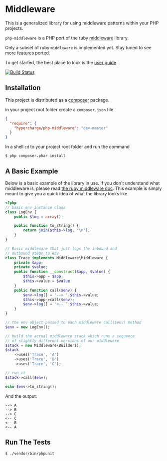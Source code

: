 # Middleware

This is a generalized library for using middleware patterns within
your PHP projects.

`php-middleware` is a PHP port of the ruby [middleware](https://github.com/mitchellh/middleware) library.

Only a subset of ruby `middleware` is implemented yet. Stay tuned to see more features ported.

To get started, the best place to look is the [user guide](https://github.com/mitchellh/middleware/blob/master/user_guide.md).

[![Build Status](https://travis-ci.org/hypercharge/php-middleware.png?branch=master)](https://travis-ci.org/hypercharge/php-middleware)

## Installation

This project is distributed as a [composer](http://getcomposer.org/) package.

in your project root folder create a `composer.json` file
```json
{
  "require": {
    "hypercharge/php-middleware": "dev-master"
  }
}
````
In a shell `cd` to your project root folder and run the command
```console
$ php composer.phar install
```

## A Basic Example

Below is a basic example of the library in use. If you don't understand what middleware is, please read [the ruby middleware doc](https://github.com/mitchellh/middleware/blob/master/user_guide.md#middleware). This example is simply meant to give you a quick idea of what the library looks like.

```php
<?php
// basic env instance class
class LogEnv {
	public $log = array();

	public function to_string() {
		return join($this->log, "\n");
	}
}

// Basic middleware that just logs the inbound and
// outbound steps to env
class Trace implements Middleware\Middleware {
	private $app;
	private $value;
	public function __construct($app, $value) {
		$this->app = $app;
		$this->value = $value;
	}
	public function call($env) {
		$env->log[] = '--> '.$this->value;
		$this->app->call($env);
		$env->log[] = '<-- '.$this->value;
	}
}

// the env object passed to each middleware call($env) method
$env = new LogEnv();

// build the actual middleware stack which runs a sequence
// of slightly different versions of our middleware
$stack = new Middleware\Builder();
$stack
	->uses('Trace', 'A')
	->uses('Trace', 'B')
	->uses('Trace', 'C');

// run it
$stack->call($env);

echo $env->to_string();
```
And the output:
```
--> A
--> B
--> C
<-- C
<-- B
<-- A
```

## Run The Tests

```console
$ ./vendor/bin/phpunit
```